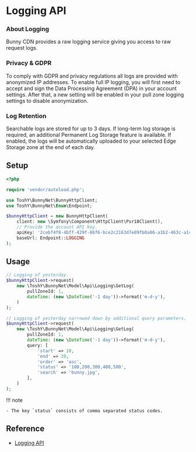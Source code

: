 # Logging API

### About Logging
Bunny CDN provides a raw logging service giving you access to raw request logs.

### Privacy & GDPR
To comply with GDPR and privacy regulations all logs are provided with anonymized IP addresses. To enable full IP logging, you will first need to accept and sign the Data Processing Agreement (DPA) in your account settings. After that, a new setting will be enabled in your pull zone logging settings to disable anonymization.

### Log Retention
Searchable logs are stored for up to 3 days. If long-term log storage is required, an additional Permanent Log Storage feature is available. If enabled, the logs will be automatically uploaded to your selected Edge Storage zone at the end of each day.

## Setup

```php
<?php

require 'vendor/autoload.php';

use ToshY\BunnyNet\BunnyHttpClient;
use ToshY\BunnyNet\Enum\Endpoint;

$bunnyHttpClient = new BunnyHttpClient(
    client: new \Symfony\Component\HttpClient\Psr18Client(),
    // Provide the account API key.
    apiKey: '2cebf4f8-4bff-429f-86f6-bce2c2163d7e89fb0a86-a1b2-463c-a142-11eba8811989',
    baseUrl: Endpoint::LOGGING
);
```

## Usage

```php
// Logging of yesterday.
$bunnyHttpClient->request(
    new \ToshY\BunnyNet\Model\Api\Logging\GetLog(
        pullZoneId: 1,
        dateTime: (new \DateTime('-1 day'))->format('m-d-y'),
    )
);

// Logging of yesterday narrowed down by additional query parameters.
$bunnyHttpClient->request(
    new \ToshY\BunnyNet\Model\Api\Logging\GetLog(
        pullZoneId: 1,
        dateTime: (new \DateTime('-1 day'))->format('m-d-y'),
        query: [
            'start' => 10,
            'end' => 20,
            'order' => 'asc',
            'status' => '100,200,300,400,500',
            'search' => 'bunny.jpg',
        ],
    )
);

```

!!! note

    - The key `status` consists of comma separated status codes.

## Reference

* [Logging API](https://docs.bunny.net/docs/cdn-logging)
